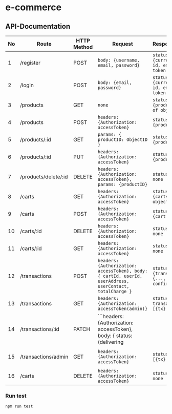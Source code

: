 # e-commerce

## API-Documentation

|No|Route|HTTP Method|Request|Response(success)|Description|
|---|---|---|---|---|---|
1|/register| POST|```body: {username, email, password} ``` | ``` status(201), body: {currentUser: { id, email, role} , token: jwt} ```|User Register
2|/login|POST|```body: {email, password} ```|``` status(200), body: {currentUser: { id, email, role}, token: jwt} ```|  User login|
3|/products| GET | ``` none ``` | ```status(200), body: {products: array of objects} ``` | Get all products
4|/products| POST| ```headers: {Authorization: accessToken}```| ```status(201), body: {product: object } ``` | Add a product
5|/products/:id| GET | ``` params: { productID: ObjectID } ``` | ```status(200), body: {product: object } ```|Get a product by id
6|/products/:id| PUT |```headers: {Authorization: accessToken}```| ```status(200), body: {product: object } ``` | Edit a product
7|/products/delete/:id| DELETE | ```headers: {Authorization: accessToken}, params: {productID}``` | ```status(204), body: none ```|   Delete a product by id |
8|/carts| GET | ```headers: {Authorization: accessToken}``` | ```status(200), body: {carts: array of objects} ``` | Get all carts by user id
9|/carts| POST |```headers: {Authorization: accessToken}``` | ```status(201), body: {cart: object} ``` | Add a cart item
10|/carts/:id| DELETE |```headers: {Authorization: accessToken}``` | ```status(204), body: none ``` |  Delete cart by id |
11|/carts/:id|GET |```headers: {Authorization: accessToken}``` | ```status(204), body: none ``` |  Get a cart by id |
12|/transactions|POST |```headers: {Authorization: accessToken}, body:{ cartId, userId, userAddress, userContact, totalCharge }``` | ```status(201), body: {transaction: {..., status, confirmed}} ``` |  Create a new transaction(checkout)|
13|/transactions|GET |```headers: {Authorization: accessToken(admin)}``` | ```status(200), body: transactions: [{tx}, {tx}] ``` |  Get all transactions( admin only ) |
14|/transactions/:id|PATCH |```headers: {Authorization: accessToken}, body: { status: (delivering || delivered || completed) || confirmed: true } ``` | ```status(200), body: {updated transaction} ``` |  Edit transaction status |
15|/transactions/admin|GET |```headers: {Authorization: accessToken}``` | ```status(200), body: [{tx}, {tx}] ``` |  Get all transactions(admin only) |
16|/carts|DELETE |```headers: {Authorization: accessToken}``` | ```status(204), body: none ``` |  Delete all carts(admin only) |

### Run test
```
npm run test
```
